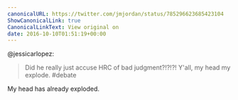 ```yaml
---
canonicalURL: https://twitter.com/jmjordan/status/785296623685423104
ShowCanonicalLink: true
CanonicalLinkText: View original on
date: 2016-10-10T01:51:19+00:00
---
```

@jessicarlopez:

> Did he really just accuse HRC of bad judgment?!?!?! Y'all, my head my explode. #debate

My head has already exploded.